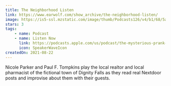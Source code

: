 ```yaml
---
title: The Neighborhood Listen
link: https://www.earwolf.com/show_archive/the-neighborhood-listen/
image: https://is5-ssl.mzstatic.com/image/thumb/Podcasts126/v4/b1/68/5a/b1685a64-d1fd-486a-0310-ccb041368ab6/mza_11645249403271688738.jpg/1000x1000-999.jpg
stars: 3
tags:
    - name: Podcast
    - name: Listen Now
      link: https://podcasts.apple.com/us/podcast/the-mysterious-prank-calls-with-drew-tarver/id1517151870?i=1000555414658
      icon: SpeakerWaveIcon
createdOn: 2021-08-22
---
```


Nicole Parker and Paul F. Tompkins play the local realtor and local pharmacist of the fictional town
of Dignity Falls as they read real Nextdoor posts and improvise about them with their guests.

